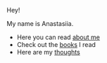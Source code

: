 Hey!

My name is Anastasiia. 

- Here you can read [about me](about.html)
- Check out the [books](mybooks.html) I read 
- Here are my [thoughts](thoughts.html)
